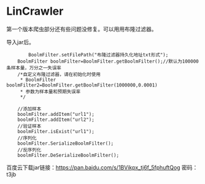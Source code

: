 # LinCrawler
第一个版本爬虫部分还有些问题没修复。可以用用布隆过滤器。

导入jar后。

    		BoolmFilter.setFilePath("布隆过滤器持久化地址txt形式");
		BoolmFilter boolmFilter=BoolmFilter.getBoolmFilter();//默认为100000条样本量，万分之一失误率
		/*自定义布隆过滤器，请在初始化时使用
		 * BoolmFilter boolmFilter2=BoolmFilter.getBoolmFilter(1000000,0.0001)
		 * 参数为样本量和预期失误率
		 */
		
		//添加样本
		boolmFilter.addItem("url1");
		boolmFilter.addItem("url2");
		//验证样本
		boolmFilter.isExist("url1");
		//序列化
		boolmFilter.SerializeBoolmFilter();
		//反序列化
		boolmFilter.DeSerializeBoolmFilter();
    
百度云下载jar链接：https://pan.baidu.com/s/1BVikpx_tj6f_5fphuftQog 密码：t3jb
